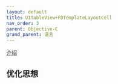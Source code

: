 ```yaml
---
layout: default
title: UITableView+FDTemplateLayoutCell
nav_order: 3
parent: Objective-C
grand_parent: 语言
---
```


[介绍](http://blog.sunnyxx.com/2015/05/17/cell-height-calculation/)

## 优化思想
